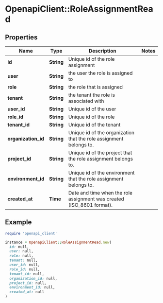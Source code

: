 # OpenapiClient::RoleAssignmentRead

## Properties

| Name | Type | Description | Notes |
| ---- | ---- | ----------- | ----- |
| **id** | **String** | Unique id of the role assignment |  |
| **user** | **String** | the user the role is assigned to |  |
| **role** | **String** | the role that is assigned |  |
| **tenant** | **String** | the tenant the role is associated with |  |
| **user_id** | **String** | Unique id of the user |  |
| **role_id** | **String** | Unique id of the role |  |
| **tenant_id** | **String** | Unique id of the tenant |  |
| **organization_id** | **String** | Unique id of the organization that the role assignment belongs to. |  |
| **project_id** | **String** | Unique id of the project that the role assignment belongs to. |  |
| **environment_id** | **String** | Unique id of the environment that the role assignment belongs to. |  |
| **created_at** | **Time** | Date and time when the role assignment was created (ISO_8601 format). |  |

## Example

```ruby
require 'openapi_client'

instance = OpenapiClient::RoleAssignmentRead.new(
  id: null,
  user: null,
  role: null,
  tenant: null,
  user_id: null,
  role_id: null,
  tenant_id: null,
  organization_id: null,
  project_id: null,
  environment_id: null,
  created_at: null
)
```

